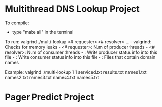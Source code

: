# Multithread DNS Lookup Project

To compile:
- type "make all" in the terminal


To run: valgrind ./multi-lookup <# requester> <# resolver> <requester log> <resolver log> <data file>...<data file>
	- valgrind: Checks for memory leaks
	- <# requester>: Num of producer threads
	- <# resolver>: Num of consumer threads
	- <requester log>: Write producer status info into this file
	- <resolver log>: Write consumer status info into this file
	- <data file>: Files that contain domain names

Example: valgrind ./multi-lookup 1 1 serviced.txt results.txt names1.txt names2.txt names3.txt names4.txt names5.txt

# Pager Predict Project
